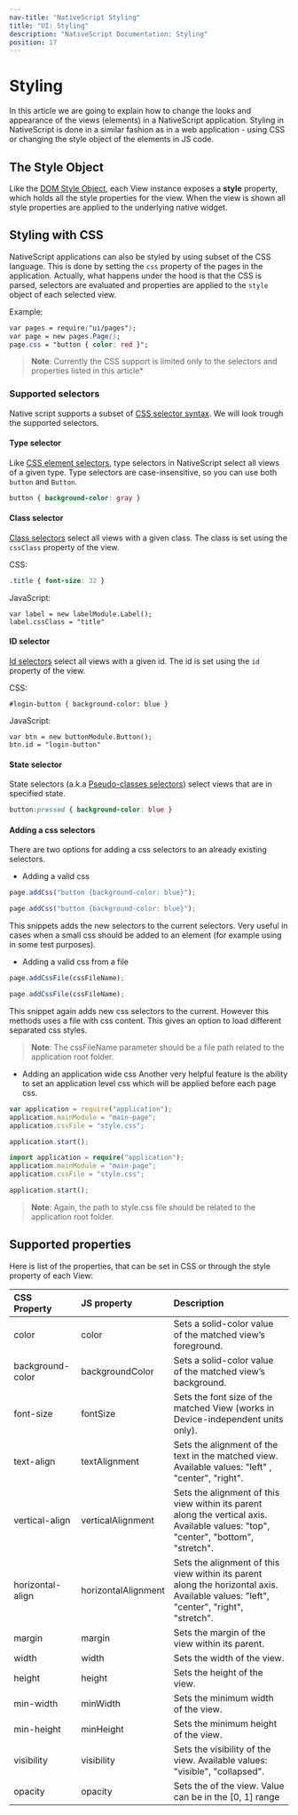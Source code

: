 ```yaml
---
nav-title: "NativeScript Styling"
title: "UI: Styling"
description: "NativeScript Documentation: Styling"
position: 17
---
```


# Styling
In this article we are going to explain how to change the looks and appearance of the views (elements) in a NativeScript application. Styling in NativeScript is done in a similar fashion as in a web application - using CSS or changing the style object of the elements in JS code.

## The Style Object
Like the [DOM Style Object](http://www.w3schools.com/jsref/dom_obj_style.asp), each View instance exposes a **style** property, which holds all the style properties for the view. When the view is shown all style properties are applied to the underlying native widget.

## Styling with CSS
NativeScript applications can also be styled by using subset of the CSS language. This is done by setting the `css` property of the pages in the application. Actually, what happens under the hood is that the CSS is parsed, selectors are evaluated and properties are applied to the `style` object of each selected view.

Example:
```CSS
var pages = require("ui/pages");
var page = new pages.Page();
page.css = "button { color: red }";
```

> __Note__: Currently the CSS support is limited only to the selectors and properties listed in this article*

### Supported selectors
Native script supports a subset of [CSS selector syntax](http://www.w3schools.com/cssref/css_selectors.asp). We will look trough the supported selectors.

#### Type selector
Like [CSS element selectors](http://www.w3schools.com/cssref/sel_element.asp), type selectors in NativeScript select all views of a given type.
Type selectors are case-insensitive, so you can use both `button` and `Button`.

```CSS
button { background-color: gray }
```

#### Class selector
[Class selectors](http://www.w3schools.com/cssref/sel_class.asp) select all views with a given class.
The class is set using the `cssClass` property of the view.

CSS:
```CSS
.title { font-size: 32 }
```
JavaScript:
```JS
var label = new labelModule.Label();
label.cssClass = "title"
```

#### ID selector
[Id selectors](http://www.w3schools.com/cssref/sel_id.asp) select all views with a given id.
The id is set using the `id` property of the view.

CSS:
```
#login-button { background-color: blue }
```
JavaScript:
```JS
var btn = new buttonModule.Button();
btn.id = "login-button"
```

#### State selector
State selectors (a.k.a [Pseudo-classes selectors](https://developer.mozilla.org/en-US/docs/Web/CSS/Pseudo-classes)) select views that are in specified state.
```CSS
button:pressed { background-color: blue }
```

#### Adding a css selectors
There are two options for adding a css selectors to an already existing selectors.
- Adding a valid css
``` JavaScript
page.addCss("button {background-color: blue}");
```
``` TypeScript
page.addCss("button {background-color: blue}");
```

This snippets adds the new selectors to the current selectors. Very useful in cases when a small css should be added to an element (for example using in some test purposes).

- Adding a valid css from a file
``` JavaScript
page.addCssFile(cssFileName);
```
``` TypeScript
page.addCssFile(cssFileName);
```

This snippet again adds new css selectors to the current. However this methods uses a file with css content. This gives an option to load different separated css styles.

> __Note__: The cssFileName parameter should be a file path related to the application root folder.

- Adding an application wide css
Another very helpful feature is the ability to set an application level css which will be applied before each page css.
``` JavaScript
var application = require("application");
application.mainModule = "main-page";
application.cssFile = "style.css";

application.start();
```
``` TypeScript
import application = require("application");
application.mainModule = "main-page";
application.cssFile = "style.css";

application.start();
```
> __Note__: Again, the path to style.css file should be related to the application root folder.

## Supported properties
Here is list of the properties, that can be set in CSS or through the style property of each View:

| CSS Property    | JS property        | Description |
|:----------------|:-------------------|:----------------|
| color           | color              | Sets a solid-color value of the matched view’s foreground. |
| background-color | backgroundColor    | Sets a solid-color value of the matched view’s background. |
| font-size       | fontSize           | Sets the font size of the matched View (works in Device-independent units only). |
| text-align      | textAlignment      | Sets the alignment of the text in the matched view. Available values: "left" , "center", "right". |
| vertical-align  | verticalAlignment  | Sets the alignment of this view within its parent along the vertical axis. Available values: "top", "center", "bottom", "stretch". |
| horizontal-align | horizontalAlignment| Sets the alignment of this view within its parent along the horizontal axis. Available values: "left", "center", "right", "stretch". |
| margin          | margin             | Sets the margin of the view within its parent. |
| width           | width              | Sets the width of the view. |
| height          | height             | Sets the height of the view. |
| min-width       | minWidth           | Sets the minimum width of the view. |
| min-height      | minHeight          | Sets the minimum height of the view. |
| visibility      | visibility         | Sets the visibility of the view. Available values: "visible", "collapsed". |
| opacity         | opacity            | Sets the of the view. Value can be in the [0, 1] range |

